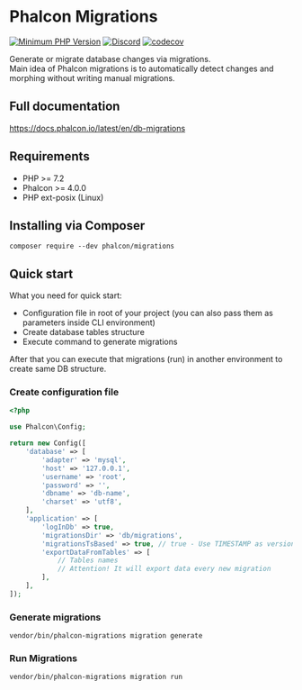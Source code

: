 # Phalcon Migrations

[![Minimum PHP Version](https://img.shields.io/badge/php-%3E%3D%207.2-8892BF.svg)](https://php.net/)
[![Discord](https://img.shields.io/discord/310910488152375297?label=Discord)](http://phalcon.link/discord)
[![codecov](https://codecov.io/gh/phalcon/migrations/branch/master/graph/badge.svg)](https://codecov.io/gh/phalcon/migrations)

Generate or migrate database changes via migrations.  
Main idea of Phalcon migrations is to automatically detect changes and morphing without writing manual migrations.

## Full documentation

https://docs.phalcon.io/latest/en/db-migrations

## Requirements

* PHP >= 7.2
* Phalcon >= 4.0.0
* PHP ext-posix (Linux)

## Installing via Composer

```
composer require --dev phalcon/migrations
```

## Quick start

What you need for quick start:

* Configuration file in root of your project (you can also pass them as parameters inside CLI environment)
* Create database tables structure
* Execute command to generate migrations

After that you can execute that migrations (run) in another environment to create same DB structure.

### Create configuration file

```php
<?php

use Phalcon\Config;

return new Config([
    'database' => [
        'adapter' => 'mysql',
        'host' => '127.0.0.1',
        'username' => 'root',
        'password' => '',
        'dbname' => 'db-name',
        'charset' => 'utf8',
    ],
    'application' => [
        'logInDb' => true,
        'migrationsDir' => 'db/migrations',
        'migrationsTsBased' => true, // true - Use TIMESTAMP as version name, false - use versions (1.0.1)
        'exportDataFromTables' => [
            // Tables names
            // Attention! It will export data every new migration
        ],
    ],
]);
```

### Generate migrations

```
vendor/bin/phalcon-migrations migration generate
```

### Run Migrations

```
vendor/bin/phalcon-migrations migration run
```